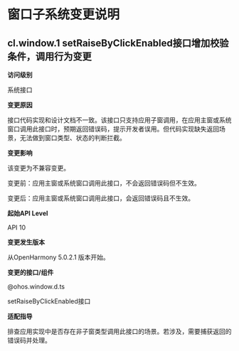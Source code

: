 # 窗口子系统变更说明
## cl.window.1 setRaiseByClickEnabled接口增加校验条件，调用行为变更

**访问级别**

系统接口

**变更原因**

接口代码实现和设计文档不一致。该接口只支持应用子窗调用，在应用主窗或系统窗口调用此接口时，预期返回错误码，提示开发者误用。但代码实现缺失返回场景，无法做到窗口类型、状态的判断拦截。

**变更影响**

该变更为不兼容变更。

变更前：应用主窗或系统窗口调用此接口，不会返回错误码但不生效。

变更后：应用主窗或系统窗口调用此接口，会返回错误码且不生效。

**起始API Level**

API 10

**变更发生版本**

从OpenHarmony 5.0.2.1 版本开始。

**变更的接口/组件**

@ohos.window.d.ts


setRaiseByClickEnabled接口

**适配指导**

排查应用实现中是否存在非子窗类型调用此接口的场景。若涉及，需要捕获返回的错误码并处理。